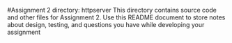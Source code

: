 #Assignment 2 directory: httpserver
This directory contains source code and other files for Assignment 2.
Use this README document to store notes about design, testing, and
questions you have while developing your assignment